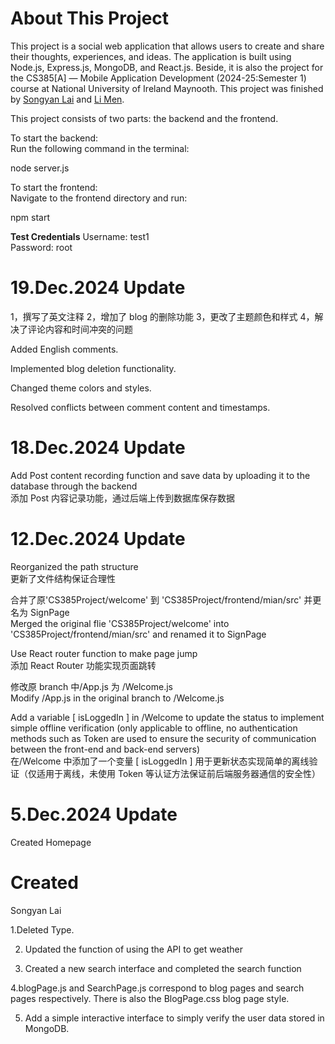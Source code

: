 # About This Project

This project is a social web application that allows users to create and share their thoughts, experiences, and ideas. The application is built using Node.js, Express.js, MongoDB, and React.js. Beside, it is also the project for the CS385[A] — Mobile Application Development (2024-25:Semester 1) course at National University of Ireland Maynooth. This project was finished by [Songyan Lai](https://github.com/SongyanLai) and [Li Men](https://github.com/TymeoL1).

This project consists of two parts: the backend and the frontend.<br>

To start the backend:<br>
Run the following command in the terminal:<br>

node server.js<br>

To start the frontend:<br>
Navigate to the frontend directory and run:<br>

npm start<br>

<strong>Test Credentials</strong>
Username: test1<br>
Password: root

# 19.Dec.2024 Update <br>

1，撰写了英文注释 2，增加了 blog 的删除功能 3，更改了主题颜色和样式 4，解决了评论内容和时间冲突的问题

Added English comments.

Implemented blog deletion functionality.

Changed theme colors and styles.

Resolved conflicts between comment content and timestamps.

# 18.Dec.2024 Update <br>

Add Post content recording function and save data by uploading it to the database through the backend<br>
添加 Post 内容记录功能，通过后端上传到数据库保存数据

# 12.Dec.2024 Update <br>

Reorganized the path structure <br>
更新了文件结构保证合理性<br>

合并了原'CS385Project/welcome' 到 'CS385Project/frontend/mian/src' 并更名为 SignPage <br>
Merged the original flie 'CS385Project/welcome' into 'CS385Project/frontend/mian/src' and renamed it to SignPage

Use React router function to make page jump <br>
添加 React Router 功能实现页面跳转

修改原 branch 中/App.js 为 /Welcome.js <br>
Modify /App.js in the original branch to /Welcome.js

Add a variable [ isLoggedIn ] in /Welcome to update the status to implement simple offline verification (only applicable to offline, no authentication methods such as Token are used to ensure the security of communication between the front-end and back-end servers) <br>
在/Welcome 中添加了一个变量 [ isLoggedIn ] 用于更新状态实现简单的离线验证（仅适用于离线，未使用 Token 等认证方法保证前后端服务器通信的安全性）

# 5.Dec.2024 Update

Created Homepage

# Created

Songyan Lai

1.Deleted Type.

2. Updated the function of using the API to get weather

3. Created a new search interface and completed the search function

4.blogPage.js and SearchPage.js correspond to blog pages and search pages respectively. There is also the BlogPage.css blog page style.

5. Add a simple interactive interface to simply verify the user data stored in MongoDB.
